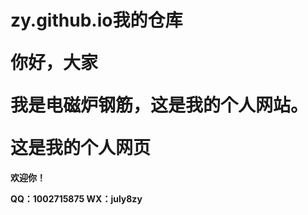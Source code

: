 # zy.github.io我的仓库<p>你好，大家</p><p>我是电磁炉钢筋，这是我的个人网站。</p><b>这是我的个人网页
欢迎你！


QQ：1002715875
WX：july8zy

</b></p>
